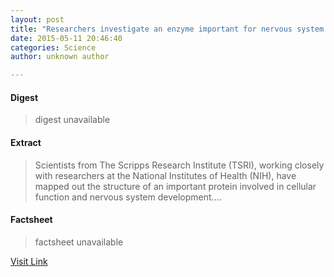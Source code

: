 ```yaml
---
layout: post
title: "Researchers investigate an enzyme important for nervous system health"
date: 2015-05-11 20:46:40
categories: Science
author: unknown author

---
```



#### Digest
>digest unavailable

#### Extract
>Scientists from The Scripps Research Institute (TSRI), working closely with researchers at the National Institutes of Health (NIH), have mapped out the structure of an important protein involved in cellular function and nervous system development....

#### Factsheet
>factsheet unavailable

[Visit Link](http://phys.org/news350581587.html)


